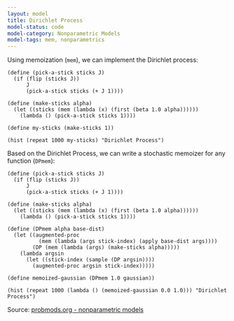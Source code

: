```yaml
---
layout: model
title: Dirichlet Process
model-status: code
model-category: Nonparametric Models
model-tags: mem, nonparametrics
---
```


Using memoization (`mem`), we can implement the Dirichlet process:

    (define (pick-a-stick sticks J)
      (if (flip (sticks J))
          J
          (pick-a-stick sticks (+ J 1))))
    
    (define (make-sticks alpha)
      (let ((sticks (mem (lambda (x) (first (beta 1.0 alpha))))))
        (lambda () (pick-a-stick sticks 1))))
    
    (define my-sticks (make-sticks 1))

    (hist (repeat 1000 my-sticks) "Dirichlet Process")
    
Based on the Dirichlet Process, we can write a stochastic memoizer for any function (`DPmem`):

    (define (pick-a-stick sticks J)
      (if (flip (sticks J))
          J
          (pick-a-stick sticks (+ J 1))))
    
    (define (make-sticks alpha)
      (let ((sticks (mem (lambda (x) (first (beta 1.0 alpha))))))
        (lambda () (pick-a-stick sticks 1))))
    
    (define (DPmem alpha base-dist)
      (let ((augmented-proc
              (mem (lambda (args stick-index) (apply base-dist args))))
            (DP (mem (lambda (args) (make-sticks alpha)))))
        (lambda argsin
          (let ((stick-index (sample (DP argsin))))
            (augmented-proc argsin stick-index)))))

    (define memoized-gaussian (DPmem 1.0 gaussian))
    
    (hist (repeat 1000 (lambda () (memoized-gaussian 0.0 1.0))) "Dirichlet Process")

Source: [probmods.org - nonparametric models](https://probmods.org/non-parametric-models.html)
